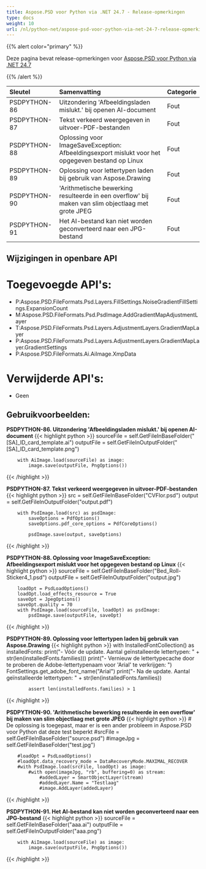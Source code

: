 ```yaml
---
title: Aspose.PSD voor Python via .NET 24.7 - Release-opmerkingen
type: docs
weight: 10
url: /nl/python-net/aspose-psd-voor-python-via-net-24-7-release-opmerkingen/
---
```


{{% alert color="primary" %}}

Deze pagina bevat release-opmerkingen voor [Aspose.PSD voor Python via .NET 24.7](https://pypi.org/project/aspose-psd/)

{{% /alert %}}

| **Sleutel**   | **Samenvatting**                                                                              | **Categorie** |
|:------------- |:-----------------------------------------------------------------------------------------------|:-------------|
| PSDPYTHON-86  | Uitzondering 'Afbeeldingsladen mislukt.' bij openen AI-document                                 | Fout         |
| PSDPYTHON-87  | Tekst verkeerd weergegeven in uitvoer-PDF-bestanden                                           | Fout         |
| PSDPYTHON-88  | Oplossing voor ImageSaveException: Afbeeldingsexport mislukt voor het opgegeven bestand op Linux | Fout         |
| PSDPYTHON-89  | Oplossing voor lettertypen laden bij gebruik van Aspose.Drawing                                | Fout         |
| PSDPYTHON-90  | 'Arithmetische bewerking resulteerde in een overflow' bij maken van slim objectlaag met grote JPEG | Fout         |
| PSDPYTHON-91  | Het AI-bestand kan niet worden geconverteerd naar een JPG-bestand                              | Fout         |

## **Wijzigingen in openbare API**
# **Toegevoegde API's:**
- P:Aspose.PSD.FileFormats.Psd.Layers.FillSettings.NoiseGradientFillSettings.ExpansionCount
- M:Aspose.PSD.FileFormats.Psd.PsdImage.AddGradientMapAdjustmentLayer
- T:Aspose.PSD.FileFormats.Psd.Layers.AdjustmentLayers.GradientMapLayer
- P:Aspose.PSD.FileFormats.Psd.Layers.AdjustmentLayers.GradientMapLayer.GradientSettings
- P:Aspose.PSD.FileFormats.Ai.AiImage.XmpData

# **Verwijderde API's:**
- Geen

## **Gebruikvoorbeelden:**

**PSDPYTHON-86. Uitzondering 'Afbeeldingsladen mislukt.' bij openen AI-document**
{{< highlight python >}}
        sourceFile = self.GetFileInBaseFolder("[SA]_ID_card_template.ai")
        outputFile = self.GetFileInOutputFolder("[SA]_ID_card_template.png")

        with AiImage.load(sourceFile) as image:
            image.save(outputFile, PngOptions())
{{< /highlight >}}

**PSDPYTHON-87. Tekst verkeerd weergegeven in uitvoer-PDF-bestanden**
{{< highlight python >}}
        src = self.GetFileInBaseFolder("CVFlor.psd")
        output = self.GetFileInOutputFolder("output.pdf")

        with PsdImage.load(src) as psdImage:
            saveOptions = PdfOptions()
            saveOptions.pdf_core_options = PdfCoreOptions()

            psdImage.save(output, saveOptions)
{{< /highlight >}}


**PSDPYTHON-88. Oplossing voor ImageSaveException: Afbeeldingsexport mislukt voor het opgegeven bestand op Linux**
{{< highlight python >}}
        sourceFile = self.GetFileInBaseFolder("Bed_Roll-Sticker4_1.psd")
        outputFile = self.GetFileInOutputFolder("output.jpg")

        loadOpt = PsdLoadOptions()
        loadOpt.load_effects_resource = True
        saveOpt = JpegOptions()
        saveOpt.quality = 70
        with PsdImage.load(sourceFile, loadOpt) as psdImage:
            psdImage.save(outputFile, saveOpt)
{{< /highlight >}}


**PSDPYTHON-89. Oplossing voor lettertypen laden bij gebruik van Aspose.Drawing**
{{< highlight python >}}
        with InstalledFontCollection() as installedFonts:
            print("- Vóór de update. Aantal geïnstalleerde lettertypen: " + str(len(installedFonts.families)))
            print("- Vernieuw de lettertypecache door te proberen de Adobe-lettertypenaam voor 'Arial' te verkrijgen: ")
            FontSettings.get_adobe_font_name("Arial")
            print("- Na de update. Aantal geïnstalleerde lettertypen: " + str(len(installedFonts.families))

            assert len(installedFonts.families) > 1
{{< /highlight >}}


**PSDPYTHON-90. 'Arithmetische bewerking resulteerde in een overflow' bij maken van slim objectlaag met grote JPEG**
{{< highlight python >}}
        # De oplossing is toegepast, maar er is een ander probleem in Aspose.PSD voor Python dat deze test beperkt
        #srcFile = self.GetFileInBaseFolder("source.psd")
        #imageJpg = self.GetFileInBaseFolder("test.jpg")

        #loadOpt = PsdLoadOptions()
        #loadOpt.data_recovery_mode = DataRecoveryMode.MAXIMAL_RECOVER
        #with PsdImage.load(srcFile, loadOpt) as image:
            #with open(imageJpg, "rb", buffering=0) as stream:
                #addedLayer = SmartObjectLayer(stream)
                #addedLayer.Name = "Testlaag"
                #image.AddLayer(addedLayer)
{{< /highlight >}}


**PSDPYTHON-91. Het AI-bestand kan niet worden geconverteerd naar een JPG-bestand**
{{< highlight python >}}
        sourceFile = self.GetFileInBaseFolder("aaa.ai")
        outputFile = self.GetFileInOutputFolder("aaa.png")

        with AiImage.load(sourceFile) as image:
            image.save(outputFile, PngOptions())
{{< /highlight >}}
